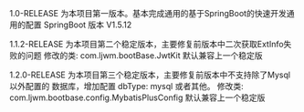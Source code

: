1.0-RELEASE
为本项目第一版本。基本完成通用的基于SpringBoot的快速开发通用的配置
SpringBoot 版本 V1.5.12

1.1.2-RELEASE
为本项目第二个稳定版本，主要修复前版本中二次获取ExtInfo失败的问题
修改的类: com.ljwm.bootBase.JwtKit
默认兼容上一个稳定版

1.2.0-RELEASE
为本项目第三个稳定版本，主要修复前版本中不支持除了Mysql以外配置的
数据库，增加配置 dbType: mysql 或者其他。
修改类: com.ljwm.bootbase.config.MybatisPlusConfig
默认兼容上一个稳定版

